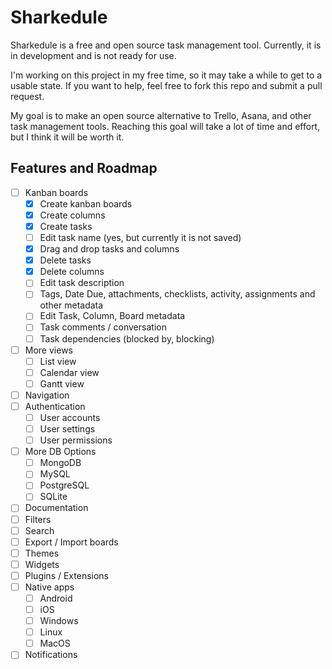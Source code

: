 # Sharkedule
Sharkedule is a free and open source task management tool. Currently, it is in development and is not ready for use.

I'm working on this project in my free time, so it may take a while to get to a usable state. If you want to help, feel free to fork this repo and submit a pull request.

My goal is to make an open source alternative to Trello, Asana, and other task management tools. Reaching this goal will take a lot of time and effort, but I think it will be worth it.

## Features and Roadmap
- [ ] Kanban boards
  - [x] Create kanban boards
  - [x] Create columns
  - [x] Create tasks
  - [ ] Edit task name (yes, but currently it is not saved)
  - [x] Drag and drop tasks and columns
  - [x] Delete tasks
  - [x] Delete columns
  - [ ] Edit task description
  - [ ] Tags, Date Due, attachments, checklists, activity, assignments and other metadata
  - [ ] Edit Task, Column, Board metadata
  - [ ] Task comments / conversation
  - [ ] Task dependencies (blocked by, blocking)
- [ ] More views
  - [ ] List view
  - [ ] Calendar view
  - [ ] Gantt view
- [ ] Navigation
- [ ] Authentication
  - [ ] User accounts
  - [ ] User settings
  - [ ] User permissions
- [ ] More DB Options
  - [ ] MongoDB
  - [ ] MySQL
  - [ ] PostgreSQL
  - [ ] SQLite
- [ ] Documentation 
- [ ] Filters
- [ ] Search
- [ ] Export / Import boards
- [ ] Themes
- [ ] Widgets
- [ ] Plugins / Extensions
- [ ] Native apps
  - [ ] Android
  - [ ] iOS
  - [ ] Windows
  - [ ] Linux
  - [ ] MacOS
- [ ] Notifications